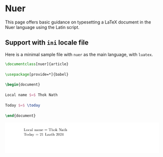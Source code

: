# Nuer

This page offers basic guidance on typesetting a LaTeX document in the
Nuer language using the Latin script.

## Support with `ini` locale file

Here is a minimal sample file with `nuer` as the main language, with `luatex`.

```tex
\documentclass[nuer]{article}

\usepackage[provide=*]{babel}

\begin{document}

Local name $=$ Thok Nath

Today $=$ \today

\end{document}
```

![](../media/locale-nuer.png)